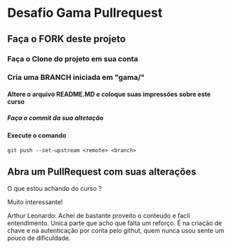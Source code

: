 # Desafio Gama Pullrequest

## Faça o FORK deste projeto

### Faça o Clone do projeto em sua conta

### Cria uma BRANCH iniciada em "gama/"

#### Altere o arquivo README.MD e coloque suas impressões sobre este curso

##### Faça o commit da sua altetação

#### Execute o comando

`git push --set-upstream <remote> <branch>`

## Abra um PullRequest com suas alterações

O que estou achando do curso ?

Muito interessante!

Arthur Leonardo:  Achei de bastante proveito o conteudo e facil entendimento. Unica parte que acho que falta um reforço. É na criação de chave e na autenticação por conta pelo githut, quem nunca usou sente um pouco de dificuldade.
